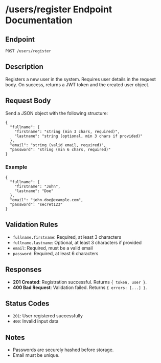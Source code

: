 # /users/register Endpoint Documentation

## Endpoint

`POST /users/register`

## Description

Registers a new user in the system. Requires user details in the request body. On success, returns a JWT token and the created user object.

## Request Body

Send a JSON object with the following structure:

```
{
  "fullname": {
    "firstname": "string (min 3 chars, required)",
    "lastname": "string (optional, min 3 chars if provided)"
  },
  "email": "string (valid email, required)",
  "password": "string (min 6 chars, required)"
}
```

### Example

```
{
  "fullname": {
    "firstname": "John",
    "lastname": "Doe"
  },
  "email": "john.doe@example.com",
  "password": "secret123"
}
```

## Validation Rules
- `fullname.firstname`: Required, at least 3 characters
- `fullname.lastname`: Optional, at least 3 characters if provided
- `email`: Required, must be a valid email
- `password`: Required, at least 6 characters

## Responses

- **201 Created**: Registration successful. Returns `{ token, user }`.
- **400 Bad Request**: Validation failed. Returns `{ errors: [...] }`.

## Status Codes
- `201`: User registered successfully
- `400`: Invalid input data

## Notes
- Passwords are securely hashed before storage.
- Email must be unique.
